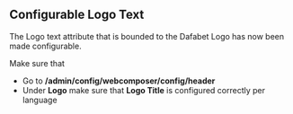 ## Configurable Logo Text

The Logo text attribute that is bounded to the Dafabet Logo has now been made
configurable.

Make sure that 
* Go to **/admin/config/webcomposer/config/header**
* Under **Logo** make sure that **Logo Title** is configured correctly per language
